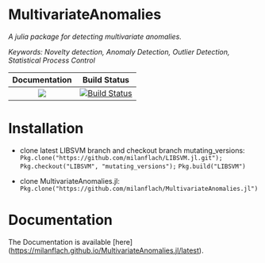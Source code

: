 # MultivariateAnomalies

*A julia package for detecting multivariate anomalies.*

*Keywords: Novelty detection, Anomaly Detection, Outlier Detection, Statistical Process Control*

| **Documentation**                                                                                                        | **Build Status**                                                                                |
|:-------------------------------------------------------------------------------:|:-----------------------------------------------------------------------------------------------:|
| [![](https://img.shields.io/badge/docs-latest-blue.svg)](https://milanflach.github.io/MultivariateAnomalies.jl/latest) | [![Build Status](https://travis-ci.org/milanflach/MultivariateAnomalies.jl.svg?branch=master)](https://travis-ci.org/milanflach/MultivariateAnomalies.jl)|

# Installation

- clone latest LIBSVM branch and checkout branch mutating_versions:
`Pkg.clone("https://github.com/milanflach/LIBSVM.jl.git");`
`Pkg.checkout("LIBSVM", "mutating_versions");`
`Pkg.build("LIBSVM")`

- clone MultivariateAnomalies.jl:
`Pkg.clone("https://github.com/milanflach/MultivariateAnomalies.jl")`

# Documentation

The Documentation is available [here]
(https://milanflach.github.io/MultivariateAnomalies.jl/latest).

